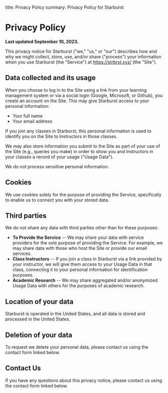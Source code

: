 title:  Privacy Policy
summary:  Privacy Policy for Starburst

# Privacy Policy

**Last updated September 10, 2023.**

This privacy notice for Starburst ("we," "us," or "our") describes how and why we might collect, store, use, and/or share ("process") your information when you use Starburst (the "Service") at https://strbrst.xyz/ (the "Site").


## Data collected and its usage

When you choose to log in to the Site using a link from your learning management system or via a social login (Google, Microsoft, or Github), you create an account on the Site.
This may give Starburst access to your personal information:

 * Your full name
 * Your email address

If you join any classes in Starburst, this personal information is used to identify you on the Site to Instructors in those classes.

We may also store information you submit to the Site as part of your use of the Site (e.g., queries you make) in order to show you and Instructors in your classes a record of your usage ("Usage Data").

We do not process sensitive personal information.


## Cookies

We use cookies solely for the purpose of providing the Service, specifically to enable us to connect you with your stored data.


## Third parties

We do not share any data with third parties other than for these purposes:

 * **To Provide the Service** -- We may share your data with service providers for the sole purpose of providing the Service.  For example, we may share data with those who host the Site or provide our email services.
 * **Class Instructors** -- If you join a class in Starburst via a link provided by your instructor, we will give them access to your Usage Data in that class, connecting it to your personal information for identification purposes.
 * **Academic Research** -- We may share aggregated and/or anonymized Usage Data with others for the purposes of academic research.


## Location of your data

Starburst is operated in the United States, and all data is stored and processed in the United States.


## Deletion of your data

To request we delete your personal data, please contact us using the contact form linked below.


## Contact Us

If you have any questions about this privacy notice, please contact us using the contact form linked below.

